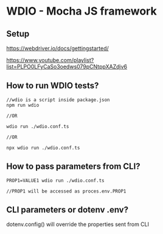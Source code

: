 # WDIO - Mocha JS framework

## Setup

https://webdriver.io/docs/gettingstarted/

https://www.youtube.com/playlist?list=PLPO0LFyCaSo3oedws079pCNtppXAZdjv6

## How to run WDIO tests?

```npm 
//wdio is a script inside package.json
npm run wdio

//OR

wdio run ./wdio.conf.ts

//OR

npx wdio run ./wdio.conf.ts
```

## How to pass parameters from CLI?

```npm 
PROP1=VALUE1 wdio run ./wdio.conf.ts

//PROP1 will be accessed as proces.env.PROP1
``` 

## CLI parameters or dotenv .env?

dotenv.config() will override the properties sent from CLI


